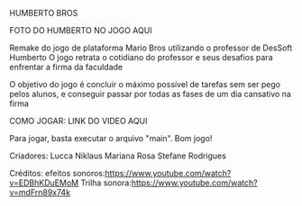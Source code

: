 HUMBERTO BROS

FOTO DO HUMBERTO NO JOGO AQUI

Remake do jogo de plataforma Mario Bros utilizando o professor de DesSoft Humberto
O jogo retrata o cotidiano do professor e seus desafios para enfrentar a firma da faculdade

O objetivo do jogo é concluir o máximo possível de tarefas sem ser pego pelos alunos, e conseguir passar por todas as fases de um dia cansativo na firma

COMO JOGAR:
LINK DO VIDEO AQUI

Para jogar, basta executar o arquivo "main". Bom jogo!


Criadores:
Lucca Niklaus
Mariana Rosa
Stefane Rodrigues

Créditos:
efeitos sonoros:https://www.youtube.com/watch?v=EDBhKDuEMoM
Trilha sonora:https://www.youtube.com/watch?v=mdFrn89x74k
